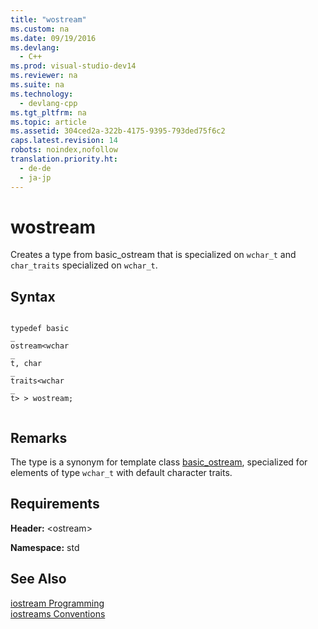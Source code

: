 ```yaml
---
title: "wostream"
ms.custom: na
ms.date: 09/19/2016
ms.devlang: 
  - C++
ms.prod: visual-studio-dev14
ms.reviewer: na
ms.suite: na
ms.technology: 
  - devlang-cpp
ms.tgt_pltfrm: na
ms.topic: article
ms.assetid: 304ced2a-322b-4175-9395-793ded75f6c2
caps.latest.revision: 14
robots: noindex,nofollow
translation.priority.ht: 
  - de-de
  - ja-jp
---
```

# wostream
Creates a type from basic_ostream that is specialized on `wchar_t` and `char_traits` specialized on `wchar_t`.  
  
## Syntax  
  
```  
  
typedef basic  
_  
ostream<wchar  
_  
t, char  
_  
traits<wchar  
_  
t> > wostream;  
  
```  
  
## Remarks  
 The type is a synonym for template class [basic_ostream](../vs140/basic_ostream-Class.md), specialized for elements of type `wchar_t` with default character traits.  
  
## Requirements  
 **Header:** <ostream\>  
  
 **Namespace:** std  
  
## See Also  
 [iostream Programming](../vs140/iostream-Programming.md)   
 [iostreams Conventions](../vs140/iostreams-Conventions.md)